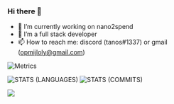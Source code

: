 ### Hi there 👋

- 🔭 I’m currently working on nano2spend
- 🌱 I’m a full stack developer
- 📫 How to reach me: discord (tanos#1337) or gmail (opmijloly@gmail.com)

![Metrics](https://metrics.lecoq.io/tacogit?template=classic&base.metadata=0&base.indepth=false&base.hireable=false&config.timezone=Europe%2FBerlin)

![STATS (LANGUAGES)](https://github-readme-stats.vercel.app/api/top-langs/?username=TacoGit&layout=compact&theme=radical&hide_border=true)
![STATS (COMMITS)](https://github-readme-stats-sabesansathananthan.vercel.app/api?username=TacoGit&show_icons=true&hide_border=true&theme=radical)


<a>
    <img src="https://komarev.com/ghpvc/?username=TacoGit">
</a>
